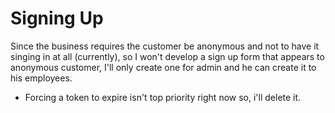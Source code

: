 # Signing Up

Since the business requires the customer be anonymous and not to have it singing in at all (currently), so I won't develop a sign up form that appears to anonymous customer, I'll only create one for admin and he can create it to his employees.

- Forcing a token to expire isn't top priority right now so, i'll delete it.

